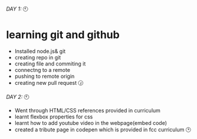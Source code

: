 
*DAY 1:* 
:clock10:
# learning git and github
- Installed node.js& git
- creating repo in git
- creating file and commiting it
- connectng to a remote
- pushing to remote origin
- creating new pull request
:clock330:

*DAY 2:*
:clock10:
- Went through HTML/CSS references provided in curriculum
- learnt flexbox properties for css
- learnt how to add youtube video in the webpage(embed code)
- created a tribute page in codepen which is provided in fcc curriculum
:clock2:
